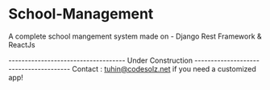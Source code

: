 # School-Management
A complete school mangement system made on - Django Rest Framework &amp; ReactJs

------------------------------------ Under Construction ---------------------------------------
Contact : tuhin@codesolz.net if you need a customized app!



